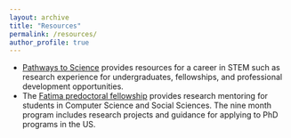 ```yaml
---
layout: archive
title: "Resources"
permalink: /resources/
author_profile: true
---
```

<ul>
<li>
<a href="https://pathwaystoscience.org/">Pathways to Science</a> provides resources for a career in STEM such as research experience for undergraduates, fellowships, and professional development opportunities. 
</li>
<li>
The <a href="https://www.fatimafellowship.com/">Fatima predoctoral fellowship</a> provides research mentoring for students in Computer Science and Social Sciences. The nine month program includes research projects and guidance for applying to PhD programs in the US.
</li>
</ul>
